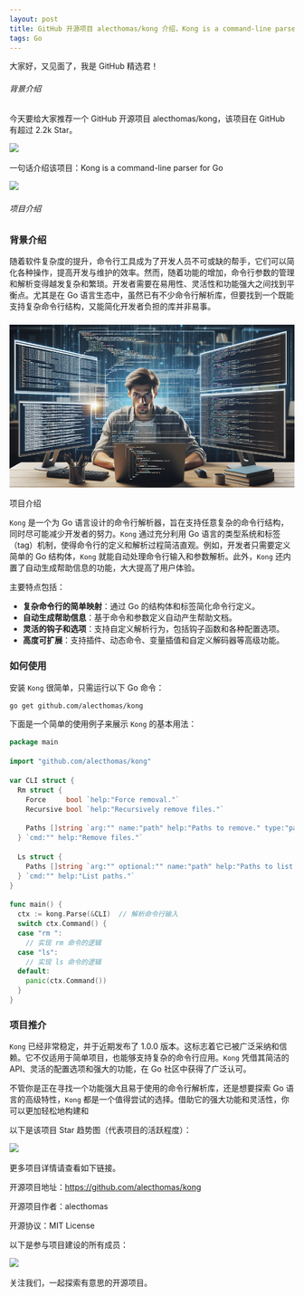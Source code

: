 ```yaml
---
layout: post
title: GitHub 开源项目 alecthomas/kong 介绍，Kong is a command-line parser for Go
tags: Go
---
```


大家好，又见面了，我是 GitHub 精选君！

###### 背景介绍

今天要给大家推荐一个 GitHub 开源项目 alecthomas/kong，该项目在 GitHub 有超过 2.2k Star。

![](https://stats.deeptrain.net/repo/alecthomas/kong/?theme=light)

一句话介绍该项目：Kong is a command-line parser for Go




![](https://raw.githubusercontent.com/alecthomas/kong/master/kong.png)


###### 项目介绍

### 背景介绍

随着软件复杂度的提升，命令行工具成为了开发人员不可或缺的帮手，它们可以简化各种操作，提高开发与维护的效率。然而，随着功能的增加，命令行参数的管理和解析变得越发复杂和繁琐。开发者需要在易用性、灵活性和功能强大之间找到平衡点。尤其是在 Go 语言生态中，虽然已有不少命令行解析库，但要找到一个既能支持复杂命令行结构，又能简化开发者负担的库并非易事。

### 

![](https://raw.githubusercontent.com/ZhuPeng/pic/master/mac/compress_tmp-70877ad8b2fb21b8fcf4aa6cbfef1219.png)

项目介绍

`Kong` 是一个为 Go 语言设计的命令行解析器，旨在支持任意复杂的命令行结构，同时尽可能减少开发者的努力。`Kong` 通过充分利用 Go 语言的类型系统和标签（tag）机制，使得命令行的定义和解析过程简洁直观。例如，开发者只需要定义简单的 Go 结构体，`Kong` 就能自动处理命令行输入和参数解析。此外，`Kong` 还内置了自动生成帮助信息的功能，大大提高了用户体验。

主要特点包括：

- **复杂命令行的简单映射**：通过 Go 的结构体和标签简化命令行定义。
- **自动生成帮助信息**：基于命令和参数定义自动产生帮助文档。
- **灵活的钩子和选项**：支持自定义解析行为，包括钩子函数和各种配置选项。
- **高度可扩展**：支持插件、动态命令、变量插值和自定义解码器等高级功能。

### 如何使用

安装 `Kong` 很简单，只需运行以下 Go 命令：

```bash
go get github.com/alecthomas/kong
```

下面是一个简单的使用例子来展示 `Kong` 的基本用法：

```go
package main

import "github.com/alecthomas/kong"

var CLI struct {
  Rm struct {
    Force     bool `help:"Force removal."`
    Recursive bool `help:"Recursively remove files."`

    Paths []string `arg:"" name:"path" help:"Paths to remove." type:"path"`
  } `cmd:"" help:"Remove files."`

  Ls struct {
    Paths []string `arg:"" optional:"" name:"path" help:"Paths to list." type:"path"`
  } `cmd:"" help:"List paths."`
}

func main() {
  ctx := kong.Parse(&CLI)  // 解析命令行输入
  switch ctx.Command() {
  case "rm ":
    // 实现 rm 命令的逻辑
  case "ls":
    // 实现 ls 命令的逻辑
  default:
    panic(ctx.Command())
  }
}
```

### 项目推介

`Kong` 已经非常稳定，并于近期发布了 1.0.0 版本。这标志着它已被广泛采纳和信赖。它不仅适用于简单项目，也能够支持复杂的命令行应用。`Kong` 凭借其简洁的 API、灵活的配置选项和强大的功能，在 Go 社区中获得了广泛认可。

不管你是正在寻找一个功能强大且易于使用的命令行解析库，还是想要探索 Go 语言的高级特性，`Kong` 都是一个值得尝试的选择。借助它的强大功能和灵活性，你可以更加轻松地构建和

以下是该项目 Star 趋势图（代表项目的活跃程度）：

![](https://api.star-history.com/svg?repos=alecthomas/kong&type=Timeline)

更多项目详情请查看如下链接。

开源项目地址：https://github.com/alecthomas/kong 

开源项目作者：alecthomas

开源协议：MIT License

以下是参与项目建设的所有成员：

![](https://contrib.rocks/image?repo=alecthomas/kong)

关注我们，一起探索有意思的开源项目。

